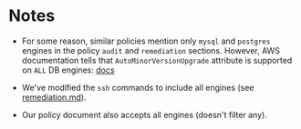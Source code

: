 # Notes

- For some reason, similar policies mention only `mysql` and `postgres` engines in the policy `audit` and `remediation` sections. However, AWS documentation tells that `AutoMinorVersionUpgrade` attribute is supported on `ALL` DB engines: [docs](https://docs.aws.amazon.com/AmazonRDS/latest/UserGuide/Overview.DBInstance.Modifying.html#USER_ModifyInstance.Settings)

- We've modified the `ssh` commands to include all engines (see [remediation.md](remediation.md)).

- Our policy document also accepts all engines (doesn't filter any).
